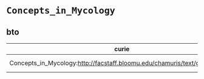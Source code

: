 # `Concepts_in_Mycology`

## bto

| curie                                                                       |   usages | nodes                                                                                                |
|-----------------------------------------------------------------------------|----------|------------------------------------------------------------------------------------------------------|
| Concepts_in_Mycology:http://facstaff.bloomu.edu/chamuris/text/glossary.html |        2 | [BTO:0000660](https://bioregistry.io/BTO:0000660), [BTO:0000890](https://bioregistry.io/BTO:0000890) |

